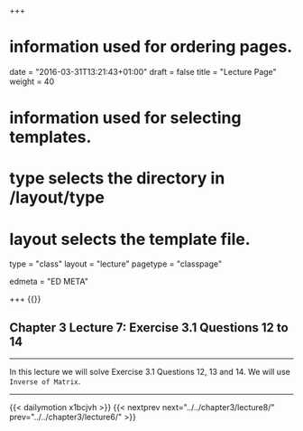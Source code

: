 +++
# information used for ordering pages.
date = "2016-03-31T13:21:43+01:00"
draft = false
title = "Lecture Page"
weight = 40

# information used for selecting templates.
# type selects the directory in /layout/type
# layout selects the template file.

type   = "class"
layout = "lecture"
pagetype = "classpage"





edmeta = "ED META"

+++
{{<credits ori="Maktab.pk" lec="Adil Mahmood" des="Qazi Rashid">}}

## Chapter 3 Lecture 7: Exercise 3.1 Questions 12 to 14
<hr>
<p class="lead">
In this lecture we will solve Exercise 3.1 Questions 12, 13 and 14.
We will use <code> Inverse of Matrix</code>.
</p>
<hr>
{{< dailymotion x1bcjvh >}}
{{< nextprev next="../../chapter3/lecture8/"     prev="../../chapter3/lecture6/"  >}}
